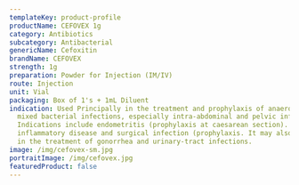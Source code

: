 ```yaml
---
templateKey: product-profile
productName: CEFOVEX 1g
category: Antibiotics
subcategory: Antibacterial
genericName: Cefoxitin
brandName: CEFOVEX
strength: 1g
preparation: Powder for Injection (IM/IV)
route: Injection
unit: Vial
packaging: Box of 1's + 1mL Diluent
indication: Used Principally in the treatment and prophylaxis of anaerobic and
  mixed bacterial infections, especially intra-abdominal and pelvic infections.
  Indications include endometritis (prophylaxis at caesarean section). Pelvic
  inflammatory disease and surgical infection (prophylaxis. It may also be used
  in the treatment of gonorrhea and urinary-tract infections.
image: /img/cefovex-sm.jpg
portraitImage: /img/cefovex.jpg
featuredProduct: false
---
```

